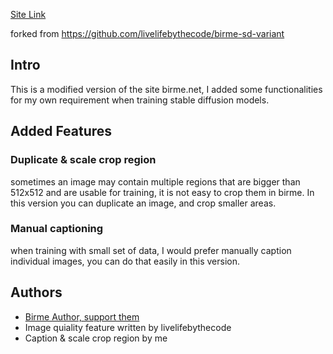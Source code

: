 [Site Link](https://rugia813.github.io/birme-sd-variant?target_width=512&target_height=512)

forked from https://github.com/livelifebythecode/birme-sd-variant

## Intro
This is a modified version of the site birme.net, I added some functionalities for my own requirement when training stable diffusion models.

## Added Features

### Duplicate & scale crop region
sometimes an image may contain multiple regions that are bigger than 512x512 and are usable for training, it is not easy to crop them in birme.
In this version you can duplicate an image, and crop smaller areas.

### Manual captioning
when training with small set of data, I would prefer manually caption individual images, you can do that easily in this version.

## Authors
- [Birme Author, support them](https://www.birme.net/)
- Image quiality feature written by livelifebythecode
- Caption & scale crop region by me
